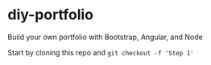 diy-portfolio
=============

Build your own portfolio with Bootstrap, Angular, and Node

Start by cloning this repo and `git checkout -f 'Step 1'`
